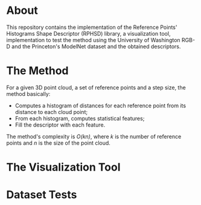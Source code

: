 About
===============================

This repository contains the implementation of the Reference Points' Histograms Shape Descriptor (RPHSD) library, a visualization tool, implementation to test the method using the University of Washington RGB-D and the Princeton's ModelNet dataset and the obtained descriptors.

The Method
===============================

For a given 3D point cloud, a set of reference points and a step size, the method basically:
* Computes a histogram of distances for each reference point from its distance to each cloud point;
* From each histogram, computes statistical features;
* Fill the descriptor with each feature.

The method's complexity is _O(kn)_, where _k_ is the number of reference points and _n_ is the size of the point cloud.

The Visualization Tool
===============================



Dataset Tests
===============================


